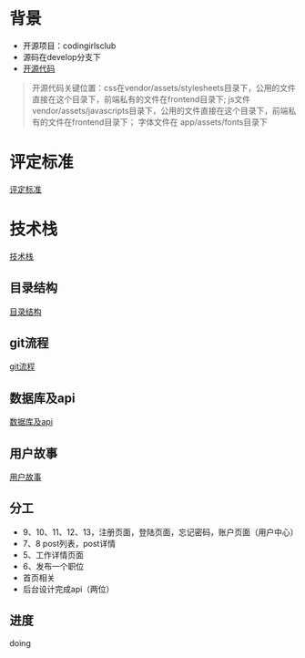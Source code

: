 # 背景
- 开源项目：codingirlsclub
- 源码在develop分支下
- [开源代码](https://github.com/CodingGirlsClub/codingirlsclub/tree/develop)
> 开源代码关键位置：css在vendor/assets/stylesheets目录下，公用的文件直接在这个目录下，前端私有的文件在frontend目录下; js文件vendor/assets/javascripts目录下，公用的文件直接在这个目录下，前端私有的文件在frontend目录下； 字体文件在 app/assets/fonts目录下
# 评定标准
[评定标准](./read/评定标准.md)
# 技术栈
[技术栈](./read/技术栈.md)
## 目录结构
[目录结构](./read/目录结构.md)
## git流程
[git流程](./read/git流程.md)

## 数据库及api
[数据库及api](./read/数据库.md)
## 用户故事
[用户故事](./jobs-user-stories.md)
## 分工
- 9、10、11、12、13，注册页面，登陆页面，忘记密码，账户页面（用户中心）
- 7、8 post列表，post详情
- 5、工作详情页面
- 6、发布一个职位
- 首页相关
- 后台设计完成api（两位）

## 进度
doing



